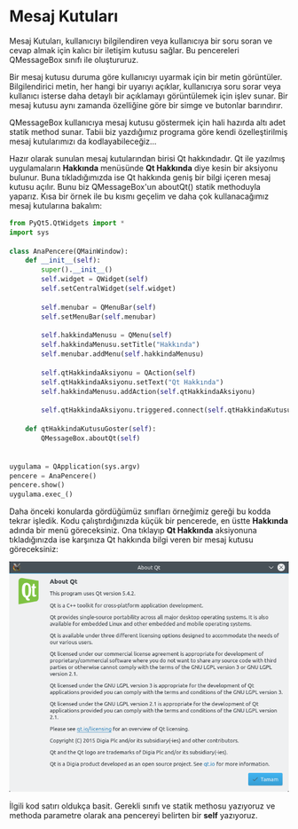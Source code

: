 # Mesaj Kutuları

Mesaj Kutuları, kullanıcıyı bilgilendiren veya kullanıcıya bir soru soran ve cevap almak için kalıcı bir iletişim kutusu sağlar. Bu pencereleri QMessageBox sınıfı ile oluştururuz.

Bir mesaj kutusu duruma göre kullanıcıyı uyarmak için bir metin görüntüler. Bilgilendirici metin, her hangi bir uyarıyı açıklar, kullanıcıya soru sorar veya kullanıcı isterse daha detaylı bir açıklamayı görüntülemek için işlev sunar. Bir mesaj kutusu aynı zamanda özelliğine göre bir simge ve butonlar barındırır.

QMessageBox kullanıcıya mesaj kutusu göstermek için hali hazırda altı adet statik method sunar. Tabii biz yazdığımız programa göre kendi özelleştirilmiş mesaj kutularımızı da kodlayabileceğiz...

Hazır olarak sunulan mesaj kutularından birisi Qt hakkındadır. Qt ile yazılmış uygulamaların **Hakkında** menüsünde **Qt Hakkında** diye kesin bir aksiyonu bulunur. Buna tıkladığımızda ise Qt hakkında geniş bir bilgi içeren mesaj kutusu açılır. Bunu biz QMessageBox'un aboutQt\(\) statik methoduyla yaparız. Kısa bir örnek ile bu kısmı geçelim ve daha çok kullanacağımız mesaj kutularına bakalım:

```python
from PyQt5.QtWidgets import *
import sys

class AnaPencere(QMainWindow):
    def __init__(self):
        super().__init__()
        self.widget = QWidget(self)
        self.setCentralWidget(self.widget)

        self.menubar = QMenuBar(self)
        self.setMenuBar(self.menubar)

        self.hakkindaMenusu = QMenu(self)
        self.hakkindaMenusu.setTitle("Hakkında")
        self.menubar.addMenu(self.hakkindaMenusu)

        self.qtHakkindaAksiyonu = QAction(self)
        self.qtHakkindaAksiyonu.setText("Qt Hakkında")
        self.hakkindaMenusu.addAction(self.qtHakkindaAksiyonu)

        self.qtHakkindaAksiyonu.triggered.connect(self.qtHakkindaKutusuGoster)

    def qtHakkindaKutusuGoster(self):
        QMessageBox.aboutQt(self)


uygulama = QApplication(sys.argv)
pencere = AnaPencere()
pencere.show()
uygulama.exec_()
```

Daha önceki konularda gördüğümüz sınıfları örneğimiz gereği bu kodda tekrar işledik. Kodu çalıştırdığınızda küçük bir pencerede, en üstte **Hakkında** adında bir menü göreceksiniz. Ona tıklayıp **Qt Hakkında** aksiyonuna tıkladığınızda ise karşınıza Qt hakkında bilgi veren bir mesaj kutusu göreceksiniz:

![](../.gitbook/assets/about-qt.png)

İlgili kod satırı oldukça basit. Gerekli sınıfı ve statik methosu yazıyoruz ve methoda parametre olarak ana pencereyi belirten bir **self** yazıyoruz.

